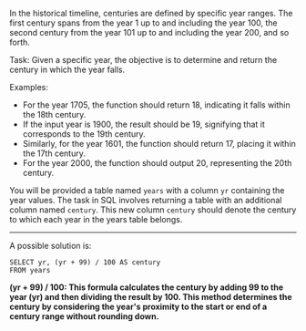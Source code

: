 In the historical timeline, centuries are defined by specific year ranges. The first century spans from the year 1 up to and including the year 100, the second century from the year 101 up to and including the year 200, and so forth.

Task:
Given a specific year, the objective is to determine and return the century in which the year falls.

Examples:
* For the year 1705, the function should return 18, indicating it falls within the 18th century.
* If the input year is 1900, the result should be 19, signifying that it corresponds to the 19th century.
* Similarly, for the year 1601, the function should return 17, placing it within the 17th century.
* For the year 2000, the function should output 20, representing the 20th century.

You will be provided a table named `years` with a column `yr` containing the year values. The task in SQL involves returning a table with an additional column named `century`. This new column `century` should denote the century to which each year in the years table belongs.

-----------------------------------------

A possible solution is:

```
SELECT yr, (yr + 99) / 100 AS century
FROM years
```

**(yr + 99) / 100: This formula calculates the century by adding 99 to the year (yr) and then dividing the result by 100. This method determines the century by considering the year's proximity to the start or end of a century range without rounding down.**